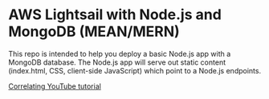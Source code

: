 # AWS Lightsail with Node.js and MongoDB (MEAN/MERN)

This repo is intended to help you deploy a basic Node.js app with a MongoDB database.  The Node.js app will serve out static content (index.html, CSS, client-side JavaScript) which point to a Node.js endpoints.

[Correlating YouTube tutorial](https://www.youtube.com/watch?v=XQNW_Z7-v4E)
